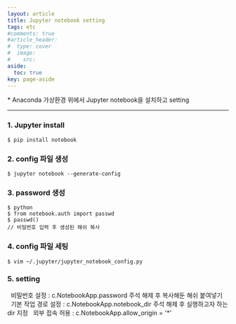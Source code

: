 ```yaml
---
layout: article
title: Jupyter notebook setting
tags: etc
#comments: true
#article_header:
#  type: cover
#  image:
#    src:
aside:
  toc: true
key: page-aside
---
```


  \* Anaconda 가상환경 위에서 Jupyter notebook을 설치하고 setting

  ------------------------------------------------------------------

### 1. Jupyter install

    $ pip install notebook

### 2. config 파일 생성

    $ jupyter notebook --generate-config

### 3. password 생성

    $ python
    $ from notebook.auth import passwd
    $ passwd()
    // 비밀번호 입력 후 생성된 해쉬 복사

### 4. config 파일 세팅

    $ vim ~/.jupyter/jupyter_notebook_config.py

### 5. setting

&nbsp;&nbsp;비밀번호 설정 : c.NotebookApp.password 주석 해제 후 복사해둔 해쉬 붙여넣기
&nbsp;&nbsp;기본 작업 경로 설정 : c.NotebookApp.notebook_dir 주석 해제 후 실행하고자 하는 dir 지정
&nbsp;&nbsp;외부 접속 허용 : c.NotebookApp.allow_origin = '*'
